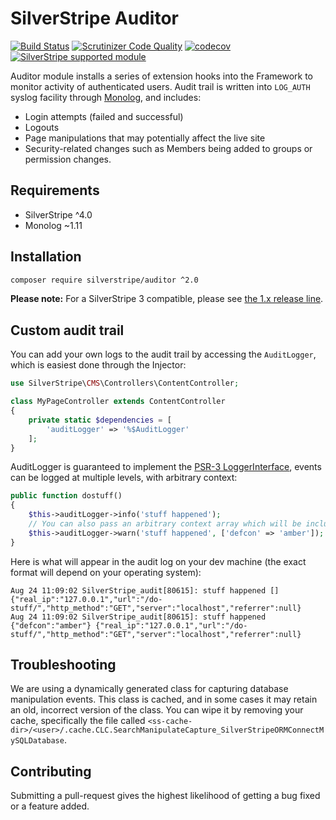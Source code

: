 # SilverStripe Auditor

[![Build Status](https://travis-ci.org/silverstripe/silverstripe-auditor.svg?branch=master)](https://travis-ci.org/silverstripe/silverstripe-auditor)
[![Scrutinizer Code Quality](https://scrutinizer-ci.com/g/silverstripe/silverstripe-auditor/badges/quality-score.png?b=master)](https://scrutinizer-ci.com/g/silverstripe/silverstripe-auditor/?branch=master)
[![codecov](https://codecov.io/gh/silverstripe/silverstripe-auditor/branch/master/graph/badge.svg)](https://codecov.io/gh/silverstripe/silverstripe-auditor)
[![SilverStripe supported module](https://img.shields.io/badge/silverstripe-supported-0071C4.svg)](https://www.silverstripe.org/software/addons/silverstripe-commercially-supported-module-list/)

Auditor module installs a series of extension hooks into the Framework to monitor activity of authenticated users. Audit
trail is written into `LOG_AUTH` syslog facility through [Monolog](https://github.com/Seldaek/monolog/), and includes:

* Login attempts (failed and successful)
* Logouts
* Page manipulations that may potentially affect the live site
* Security-related changes such as Members being added to groups or permission changes.

## Requirements

* SilverStripe ^4.0
* Monolog ~1.11

## Installation

```sh
composer require silverstripe/auditor ^2.0
```

**Please note:** For a SilverStripe 3 compatible, please see [the 1.x release line](https://github.com/silverstripe/silverstripe-auditor/tree/1).

## Custom audit trail

You can add your own logs to the audit trail by accessing the `AuditLogger`, which is easiest done through the Injector:

```php
use SilverStripe\CMS\Controllers\ContentController;

class MyPageController extends ContentController
{
    private static $dependencies = [
        'auditLogger' => '%$AuditLogger'
    ];
}
```

AuditLogger is guaranteed to implement the [PSR-3 LoggerInterface](https://github.com/php-fig/log/blob/1.0.2/Psr/Log/LoggerInterface.php),
events can be logged at multiple levels, with arbitrary context:

```php
public function dostuff()
{
    $this->auditLogger->info('stuff happened');
    // You can also pass an arbitrary context array which will be included in the log.
    $this->auditLogger->warn('stuff happened', ['defcon' => 'amber']);
}
```

Here is what will appear in the audit log on your dev machine (the exact format will depend on your operating system):

```
Aug 24 11:09:02 SilverStripe_audit[80615]: stuff happened [] {"real_ip":"127.0.0.1","url":"/do-stuff/","http_method":"GET","server":"localhost","referrer":null}
Aug 24 11:09:02 SilverStripe_audit[80615]: stuff happened {"defcon":"amber"} {"real_ip":"127.0.0.1","url":"/do-stuff/","http_method":"GET","server":"localhost","referrer":null}
```

## Troubleshooting

We are using a dynamically generated class for capturing database manipulation events. This class is cached, and in
some cases it may retain an old, incorrect version of the class. You can wipe it by removing your cache, specifically
the file called `<ss-cache-dir>/<user>/.cache.CLC.SearchManipulateCapture_SilverStripeORMConnectMySQLDatabase`.

## Contributing

Submitting a pull-request gives the highest likelihood of getting a bug fixed or a feature added.
